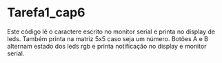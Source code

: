 # Tarefa1_cap6
Este código lê o caractere escrito no monitor serial e printa no display de leds. Também printa na matriz 5x5 caso seja um número. Botões A e B alternam estado dos leds rgb e printa notificação no display e monitor serial.
